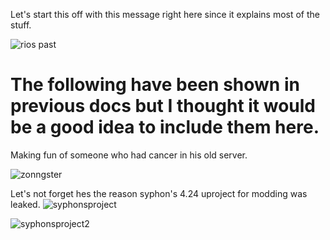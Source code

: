 Let's start this off with this message right here since it explains most of the stuff.

![rios past](https://github.com/user-attachments/assets/67a54382-65a2-4dfb-8de0-c69b3b5ee529)


The following have been shown in previous docs but I thought it would be a good idea to include them here.
==========================================================================================================

Making fun of someone who had cancer in his old server.

![zonngster](https://github.com/user-attachments/assets/56ec074a-d512-4709-84f3-3c47486b0a36)

Let's not forget hes the reason syphon's 4.24 uproject for modding was leaked.
![syphonsproject](https://github.com/user-attachments/assets/ede82365-2e83-4450-9f7b-be2c07e0462c)

![syphonsproject2](https://github.com/user-attachments/assets/c993adfb-4cdb-4eec-a79f-5cc20f1a8573)


